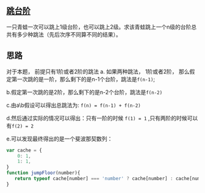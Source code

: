 ## [跳台阶](https://www.nowcoder.com/practice/8c82a5b80378478f9484d87d1c5f12a4?tpId=13&tqId=11161&rp=1&ru=%2Fta%2Fcoding-interviews&qru=%2Fta%2Fcoding-interviews%2Fquestion-ranking&tPage=1)

一只青蛙一次可以跳上1级台阶，也可以跳上2级。求该青蛙跳上一个n级的台阶总共有多少种跳法（先后次序不同算不同的结果）。

## 思路
对于本题， 前提只有1阶或者2阶的跳法
a. 如果两种跳法， 1阶或者2阶， 那么假定第一次跳的是一阶，那么剩下的是n-1个台阶，跳法是`f(n-1)`;

b.假定第一次跳的是2阶，那么剩下的是n-2个台阶，跳法是`f(n-2)`

c.由a\b假设可以得出总跳法为: `f(n) = f(n-1) + f(n-2)` 

d.然后通过实际的情况可以得出：只有一阶的时候 `f(1) = 1` ,只有两阶的时候可以有`f(2) = 2`

e.可以发现最终得出的是一个斐波那契数列：

```js
var cache = {
    0: 1,
    1: 1,
}
function jumpFloor(number){
   return typeof cache[number] === 'number' ? cache[number] : cache[number] = jumpFloor(number - 1) + jumpFloor(number - 2);
}
```